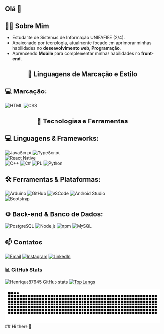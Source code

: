 ## Olá 👋

<!--

Here are some ideas to get you started:

- 🔭 I’m currently working on ...
- 🌱 I’m currently learning ...
- 👯 I’m looking to collaborate on ...
- 🤔 I’m looking for help with ...
- 💬 Ask me about ...
- 📫 How to reach me: ...
- 😄 Pronouns: ...
- ⚡ Fun fact: ...
-->
## 👨‍💻 Sobre Mim
- Estudante de Sistemas de Informação UNIFAFIBE (2/4).
- Apaixonado por tecnologia, atualmente focado em aprimorar minhas habilidades no **desenvolvimento web, Programação**.
- Aprendendo **Mobile** para complementar minhas habilidades no **front-end**.

<h2 align="center">🚀 Linguagens de Marcação e Estilo</h2>

## 💻 Marcação: 

![HTML](https://img.shields.io/badge/HTML5-E34F26?style=flat-square&logo=html5&logoColor=white)
![CSS](https://img.shields.io/badge/CSS3-1572B6?style=flat-square&logo=css3&logoColor=white)

<h2 align="center">🚀 Tecnologias e Ferramentas</h2>

## 💻 Linguagens & Frameworks:  

![JavaScript](https://img.shields.io/badge/JavaScript-F7DF1E?style=flat-square&logo=javascript&logoColor=black)
![TypeScript](https://img.shields.io/badge/TypeScript-3178C6?style=flat-square&logo=typescript&logoColor=white)  
![React Native](https://img.shields.io/badge/React%20Native-61DAFB?style=flat-square&logo=react&logoColor=white)  
![C++](https://img.shields.io/badge/C%2B%2B-00599C?style=for-the-badge&logo=c%2B%2B&logoColor=white)
![C#](https://img.shields.io/badge/C%23-239120?style=for-the-badge&logo=c-sharp&logoColor=white)
![PL](https://img.shields.io/badge/PL%2FSQL-FFFFFF?style=for-the-badge&logo=oracle&logoColor=FF0000&labelColor=FFFFFF&color=FF0000)
![Python](https://img.shields.io/badge/python-3670A0?style=for-the-badge&logo=python&logoColor=ffdd54)

## 🛠 Ferramentas & Plataformas:  
![Arduino](https://img.shields.io/badge/Arduino-00979D?style=flat-square&logo=arduino&logoColor=white)
![GitHub](https://img.shields.io/badge/GitHub-181717?style=flat-square&logo=github&logoColor=white)
![VSCode](https://img.shields.io/badge/VSCode-007ACC?style=flat-square&logo=visual-studio-code&logoColor=white)
![Android Studio](https://img.shields.io/badge/Android%20Studio-3DDC84?style=flat-square&logo=android-studio&logoColor=white)  
![Bootstrap](https://img.shields.io/badge/-boostrap-0D1117?style=for-the-badge&logo=bootstrap&labelColor=0D1117)

## ⚙️ Back-end & Banco de Dados:  
![PostgreSQL](https://img.shields.io/badge/PostgreSQL-336791?style=flat-square&logo=postgresql&logoColor=white) ![Node.js](https://img.shields.io/badge/Node.js-43853D?style=flat-square&logo=node.js&logoColor=white) ![npm](https://img.shields.io/badge/npm-CB3837?style=flat-square&logo=npm&logoColor=white) ![MySQL](https://img.shields.io/badge/MySQL-00000F?style=for-the-badge&logo=mysql&logoColor=white)

## 📫 Contatos
[![Email](https://img.shields.io/badge/Email-D14836?style=for-the-badge&logo=gmail&logoColor=white)](mailto:henriquedominguez12@gmail.com)
[![Instagram](https://img.shields.io/badge/Instagram-E4405F?style=for-the-badge&logo=instagram&logoColor=white)](https://www.instagram.com/henriquedominguezz)
[![LinkedIn](https://img.shields.io/badge/LinkedIn-0A66C2?style=for-the-badge&logo=linkedin&logoColor=white)]((https://www.linkedin.com/in/henrique-dominguez-b699b235a?utm_source=share&utm_campaign=share_via&utm_content=profile&utm_medium=android_app))

### 📊 GitHub Stats
![Henrique87645 GitHub stats](https://github-readme-stats.vercel.app/api?username=Henrique87645&show_icons=true&title_color=8A2BE2&text_color=FFFFFF&icon_color=00BFFF&bg_color=1C1C1C&border_radius=15&hide_border=true&cache_seconds=600)
[![Top Langs](https://github-readme-stats.vercel.app/api/top-langs/?username=Henrique87645&layout=compact&title_color=8A2BE2&text_color=FFFFFF&icon_color=00BFFF&bg_color=1C1C1C&border_radius=15&hide_border=true&cache_seconds=2300)](https://github.com/Anuraghazra)

<picture>
  <source media="(prefers-color-scheme: dark)" srcset="https://raw.githubusercontent.com/Henrique87645/Henrique87645/output/github-contribution-grid-snake-dark.svg">
  <source media="(prefers-color-scheme: light)" srcset="https://raw.githubusercontent.com/Henrique87645/Henrique87645/output/github-contribution-grid-snake.svg">
  <img alt="github contribution grid snake animation" src="https://raw.githubusercontent.com/Henrique87645/Henrique87645/output/github-contribution-grid-snake.svg">
</picture>
## Hi there 👋

<!--
**Henrique87645/Henrique87645** is a ✨ _special_ ✨ repository because its `README.md` (this file) appears on your GitHub profile.

Here are some ideas to get you started:

- 🔭 I’m currently working on ...
- 🌱 I’m currently learning ...
- 👯 I’m looking to collaborate on ...
- 🤔 I’m looking for help with ...
- 💬 Ask me about ...
- 📫 How to reach me: ...
- 😄 Pronouns: ...
- ⚡ Fun fact: ...
-->
